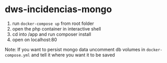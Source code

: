 # dws-incidencias-mongo

1. run `docker-compose up` from root folder
2. open the php container in interactive shell
2. cd into /app and run composer install
2. open on localhost:80

Note: If you want to persist mongo data uncomment db volumes in `docker-compose.yml` and tell it where you want it to be saved
